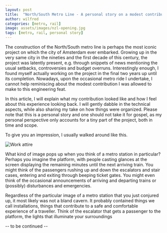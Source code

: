 ```yaml
---
layout: post
title:  "North/South Metro Line - A personal story on a modest contribution"
author: wilfred
categories: [metro, rail]
image: assets/images/nzl-opening.jpg
tags: [metro, rail, personal story]
---
```

The construction of the North/South metro line is perhaps the most iconic project on which the city of Amsterdam ever embarked. Growing up in the very same city in the nineties and the first decade of this century, the project was latently present, e.g. through snippets of news mentioning the usual setbacks, controversies and budget overruns. Interestingly enough, I found myself actually working on the project in the final two years up until its completion. Nowadays, upon the occasional metro ride I undertake, I cannot help reminiscing about the modest contribution I was allowed to make to this engineering feat.

In this article, I will explain what my contribution looked like and how I feel about this experience looking back. I will gently dabble in the technical aspects, while also sharing my take on how things were organized. Please note that this is a personal story and one should not take it for gospel, as my personal perspective only accounts for a tiny part of the project, both in time and scope.

To give you an impression, I usually walked around like this.

![Work attire](/virtualhabitat/assets/images/wilfred-boelhouwer-nzl.jpg)

What kind of image pops up when you think of a metro station in particular? Perhaps you imagine the platform, with people casting glances at the screen displaying the remaining minutes until the next arriving train. You might think of the passengers rushing up and down the escalators and stair cases, entering and exiting through beeping ticket gates. You might even think of the occasional announcements of arriving and departing trains or (possibly) disturbances and emergencies.

Regardless of the particular image of a metro station that you just conjured up, it most likely was not a bland cavern. It probably contained things we call installations, things that contribute to a safe and comfortable experience of a traveller. Think of the escalator that gets a passenger to the platform, the lights that illuminate your surroundings 

-- to be continued --





